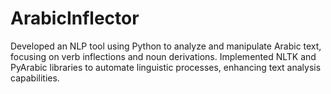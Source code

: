 # ArabicInflector
Developed an NLP tool using Python to analyze and manipulate Arabic text, focusing on verb inflections and noun derivations. Implemented NLTK and PyArabic libraries to automate linguistic processes, enhancing text analysis capabilities.
